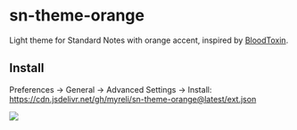 # sn-theme-orange

Light theme for Standard Notes with orange accent, inspired by [BloodToxin](https://discordapp.com/channels/894600255058898974/908347618428600331/1055290608232693781).

## Install

Preferences → General → Advanced Settings → Install: https://cdn.jsdelivr.net/gh/myreli/sn-theme-orange@latest/ext.json

![](https://user-images.githubusercontent.com/17554234/209192387-843c7c03-ee95-470f-8ebf-4ebbe034c47c.png)
